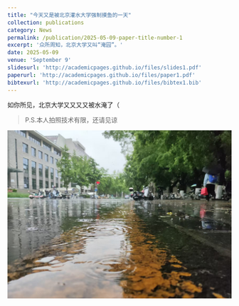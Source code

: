 ```yaml
---
title: "今天又是被北京灌水大学强制摸鱼的一天"
collection: publications
category: News
permalink: /publication/2025-05-09-paper-title-number-1
excerpt: '众所周知，北京大学又叫“淹园”。'
date: 2025-05-09
venue: 'September 9'
slidesurl: 'http://academicpages.github.io/files/slides1.pdf'
paperurl: 'http://academicpages.github.io/files/paper1.pdf'
bibtexurl: 'http://academicpages.github.io/files/bibtex1.bib'
---
```

<!--citation作为作者摘要，需要时可以保留-->

如你所见，北京大学又又又又被水淹了（
>P.S.本人拍照技术有限，还请见谅

![img1](/images/PublicationsImg/2025_05_09_img3.jpg)

